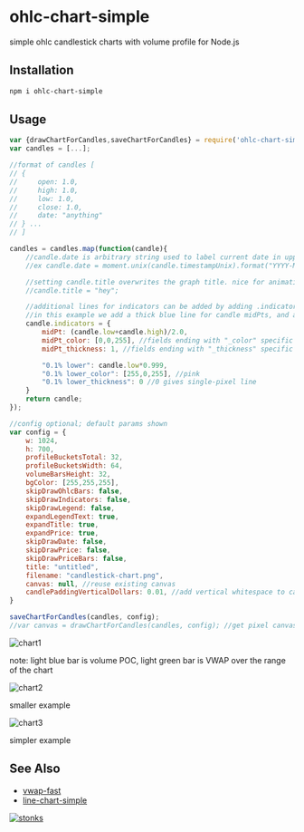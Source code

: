 # ohlc-chart-simple

simple ohlc candlestick charts with volume profile for Node.js

## Installation

```sh
npm i ohlc-chart-simple
```

## Usage 

```javascript
var {drawChartForCandles,saveChartForCandles} = require('ohlc-chart-simple');
var candles = [...];

//format of candles [
// {
//     open: 1.0,
//     high: 1.0,
//     low: 1.0,
//     close: 1.0,
//     date: "anything"
// } ...
// ]

candles = candles.map(function(candle){
    //candle.date is arbitrary string used to label current date in upper right corner
    //ex candle.date = moment.unix(candle.timestampUnix).format("YYYY-MM-DD HH:mm");

    //setting candle.title overwrites the graph title. nice for animations.
    //candle.title = "hey";

    //additional lines for indicators can be added by adding .indicators["NAME"], .indicators["NAME_color"], .indicators["NAME_thickness"]
    //in this example we add a thick blue line for candle midPts, and a thin pink line of candle lows-0.1%
    candle.indicators = {
        midPt: (candle.low+candle.high)/2.0,
        midPt_color: [0,0,255], //fields ending with "_color" specific color [default red]
        midPt_thickness: 1, //fields ending with "_thickness" specific line 'radius' [default 2]

        "0.1% lower": candle.low*0.999,
        "0.1% lower_color": [255,0,255], //pink
        "0.1% lower_thickness": 0 //0 gives single-pixel line
    }
    return candle;
});

//config optional; default params shown
var config = {
    w: 1024,
    h: 700,
    profileBucketsTotal: 32,
    profileBucketsWidth: 64,
    volumeBarsHeight: 32,
    bgColor: [255,255,255],
    skipDrawOhlcBars: false,
    skipDrawIndicators: false,
    skipDrawLegend: false,
    expandLegendText: true,
    expandTitle: true,
    expandPrice: true,
    skipDrawDate: false,
    skipDrawPrice: false,
    skipDrawPriceBars: false,
    title: "untitled",
    filename: "candlestick-chart.png",
    canvas: null, //reuse existing canvas 
    candlePaddingVerticalDollars: 0.01, //add vertical whitespace to candles, in dollars
}

saveChartForCandles(candles, config);
//var canvas = drawChartForCandles(candles, config); //get pixel canvas with image data from require('pixel-draw')
```

![chart1](https://i.imgur.com/gsNS9iG.png)

note: light blue bar is volume POC, light green bar is VWAP over the range of the chart

![chart2](https://i.imgur.com/rDE2IyK.png)

smaller example

![chart3](https://i.imgur.com/WrhmGzF.png)

simpler example


## See Also

- [vwap-fast](https://www.npmjs.com/package/vwap-fast)
- [line-chart-simple](https://www.npmjs.com/package/line-chart-simple)


[![stonks](https://i.imgur.com/UpDxbfe.png)](https://www.npmjs.com/~stonkpunk)



